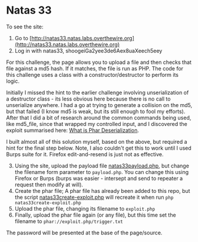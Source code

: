 # Natas 33

To see the site:

1. Go to [http://natas33.natas.labs.overthewire.org](http://natas33.natas.labs.overthewire.org)
2. Log in with natas33, shoogeiGa2yee3de6Aex8uaXeech5eey

For this challenge, the page allows you to upload a file and then checks that file against a md5 hash. If it matches, the file is run as PHP. The code for this challenge uses a class with a constructor/destructor to perform its logic.

Initially I missed the hint to the earlier challenge involving unserialization of a destructor class - its less obvious here because there is no call to unserialize anywhere. I had a go at trying to generate a collision on the md5, but that failed (I know md5 is weak, but its still enough to fool my efforts). After that I did a bit of research around the common commands being used, like md5_file, since that wrapped my controlled input, and I discovered the exploit summarised here: [What is Phar Deserialization](https://blog.ripstech.com/2018/new-php-exploitation-technique/).

I built almost all of this solution myself, based on the above, but required a hint for the final step below. Note, I also couldn't get this to work until I used Burps suite for it. Firefox edit-and-resend is just not as effective.

3. Using the site, upload the payload file [natas33payload.php](./natas33payload.php), but change the filename form parameter to `payload.php`. You can change this using Firefox or Burps (burps was easier - intersept and send to repeater a request then modify at will).
4. Create the phar file; A phar file has already been added to this repo, but the script [natas33create-exploit.php](./natas33create-exploit.php) will recreate it when run `php natas33create-exploit.php`
5. Upload the phar file, changing its filename to `exploit.php`
6. Finally, upload the phar file again (or any file), but this time set the filename to `phar://exploit.php/trigger.txt`

The password will be presented at the base of the page/source.